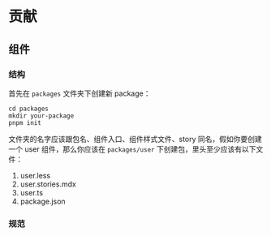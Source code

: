 # 贡献

## 组件

### 结构

首先在 `packages` 文件夹下创建新 package：

```shell
cd packages
mkdir your-package
pnpm init
```

文件夹的名字应该跟包名、组件入口、组件样式文件、story 同名，假如你要创建一个 user 组件，那么你应该在 `packages/user` 下创建包，里头至少应该有以下文件：

1. user.less
2. user.stories.mdx
3. user.ts
4. package.json

### 规范
